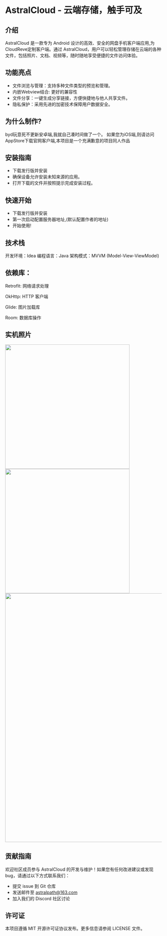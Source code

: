 # AstralCloud - 云端存储，触手可及

## 介绍
AstralCloud 是一款专为 Android 设计的高效、安全的网盘手机客户端应用,为CloudReve定制客户端。通过 AstralCloud，用户可以轻松管理存储在云端的各种文件，包括照片、文档、视频等，随时随地享受便捷的文件访问体验。
## 功能亮点
- 文件浏览与管理：支持多种文件类型的预览和管理。
- 内嵌Webview结合: 更好的兼容性
- 文件分享：一键生成分享链接，方便快捷地与他人共享文件。
- 隐私保护：采用先进的加密技术保障用户数据安全。

## 为什么制作?
byd玩意死不更新安卓端,我就自己凑时间做了一个。
如果您为iOS端,则请访问AppStore下载官网客户端,本项目是一个充满歉意的项目同人作品
## 安装指南
- 下载发行版并安装
- 确保设备允许安装未知来源的应用。
- 打开下载的文件并按照提示完成安装过程。
## 快速开始
- 下载发行版并安装
- 第一次启动配置服务器地址,(默认配置作者的地址)
- 开始使用!
## 技术栈
开发环境：Idea
编程语言：Java
架构模式：MVVM (Model-View-ViewModel)
## 依赖库：
Retrofit: 网络请求处理

OkHttp: HTTP 客户端

Glide: 图片加载库

Room: 数据库操作
## 实机照片
<img src="http://www.godserver.cn/wp-content/uploads/2024/08/Screenshot_2024-08-29-22-48-39-03_ee015900260ab50.jpg" width="400" >
<img src="http://www.godserver.cn/wp-content/uploads/2024/08/Screenshot_2024-08-29-22-48-29-68_ee015900260ab50.jpg" width="400">
<img src="http://www.godserver.cn/wp-content/uploads/2024/08/beb39f60d3d3c2fa09636a3233610b26.jpg" width="800">

## 贡献指南
欢迎社区成员参与 AstralCloud 的开发与维护！如果您有任何改进建议或发现 bug，请通过以下方式联系我们：
- 提交 issue 到 Git 仓库
- 发送邮件至 astralpath@163.com
- 加入我们的 Discord 社区讨论

## 许可证
本项目遵循 MIT 开源许可证协议发布。更多信息请参阅 LICENSE 文件。
